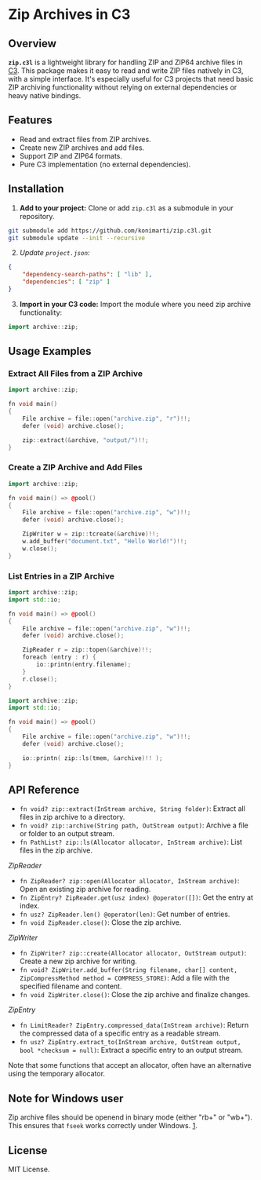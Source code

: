 # Zip Archives in C3

## Overview

**`zip.c3l`** is a lightweight library for handling ZIP and ZIP64 archive files
in [C3](https://c3-lang.org/). This package makes it easy to read and write ZIP
files natively in C3, with a simple interface. It's especially useful for C3
projects that need basic ZIP archiving functionality without relying on
external dependencies or heavy native bindings.

## Features

- Read and extract files from ZIP archives.
- Create new ZIP archives and add files.
- Support ZIP and ZIP64 formats.
- Pure C3 implementation (no external dependencies).
 
## Installation

1. **Add to your project:**
Clone or add `zip.c3l` as a submodule in your repository.

```sh
git submodule add https://github.com/konimarti/zip.c3l.git
git submodule update --init --recursive
```

2. *Update `project.json`:*

```json
{
    "dependency-search-paths": [ "lib" ],
    "dependencies": [ "zip" ]
}
```

3. **Import in your C3 code:**
Import the module where you need zip archive functionality:

```cpp
import archive::zip;
```


## Usage Examples

### Extract All Files from a ZIP Archive

```cpp
import archive::zip;

fn void main()
{
    File archive = file::open("archive.zip", "r")!!;
    defer (void) archive.close();

    zip::extract(&archive, "output/")!!;
}
```


### Create a ZIP Archive and Add Files

```cpp
import archive::zip;

fn void main() => @pool()
{
    File archive = file::open("archive.zip", "w")!!;
    defer (void) archive.close();

    ZipWriter w = zip::tcreate(&archive)!!;
    w.add_buffer("document.txt", "Hello World!")!!;
    w.close();
}
```


### List Entries in a ZIP Archive

```cpp
import archive::zip;
import std::io;

fn void main() => @pool()
{
    File archive = file::open("archive.zip", "w")!!;
    defer (void) archive.close();

    ZipReader r = zip::topen(&archive)!!;
    foreach (entry : r) {
	    io::printn(entry.filename);
    }
    r.close();
}
```

```cpp
import archive::zip;
import std::io;

fn void main() => @pool()
{
    File archive = file::open("archive.zip", "w")!!;
    defer (void) archive.close();

    io::printn( zip::ls(tmem, &archive)!! );
}
```


## API Reference

- `fn void? zip::extract(InStream archive, String folder)`: Extract all files in zip archive to a directory.
- `fn void? zip::archive(String path, OutStream output)`: Archive a file or folder to an output stream.
- `fn PathList? zip::ls(Allocator allocator, InStream archive)`: List files in the zip archive.

*ZipReader*
- `fn ZipReader? zip::open(Allocator allocator, InStream archive)`: Open an existing zip archive for reading.
- `fn ZipEntry? ZipReader.get(usz index) @operator([])`: Get the entry at index.
- `fn usz? ZipReader.len() @operator(len)`: Get number of entries.
- `fn void ZipReader.close()`: Close the zip archive.

*ZipWriter*
- `fn ZipWriter? zip::create(Allocator allocator, OutStream output)`: Create a new zip archive for writing.
- `fn void? ZipWriter.add_buffer(String filename, char[] content, ZipCompressMethod method = COMPRESS_STORE)`: Add a file with the specified filename and content.
- `fn void ZipWriter.close()`: Close the zip archive and finalize changes.

*ZipEntry*
- `fn LimitReader? ZipEntry.compressed_data(InStream archive)`: Return the compressed data of a specific entry as a readable stream.
- `fn usz? ZipEntry.extract_to(InStream archive, OutStream output, bool *checksum = null)`: Extract a specific entry to an output stream.

Note that some functions that accept an allocator, often have an alternative using the temporary allocator.

## Note for Windows user

Zip archive files should be openend in binary mode (either "rb+" or "wb+").
This ensures that `fseek` works correctly under Windows.
[1](https://stackoverflow.com/questions/47256223/why-does-fseek-0-seek-cur-fail-on-windows).


## License

MIT License.
